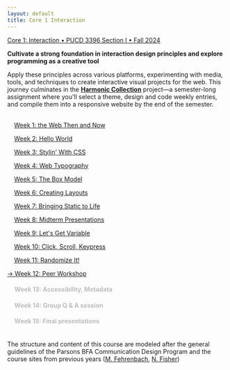 ```yaml
---
layout: default
title: Core 1 Interaction
---
```


[<span class="nav-color">Core 1: Interaction • PUCD 3396 Section I • Fall 2024</span>](https://courses.newschool.edu/courses/PUCD2035)

**Cultivate a strong foundation in interaction design principles and explore programming as a creative tool**   

Apply these principles across various platforms, experimenting with media, tools, and techniques to create interactive visual projects for the web. This journey culminates in the [**<u>Harmonic Collection</u>**](project.md) project—a semester-long assignment where you'll select a theme, design and code weekly entries, and compile them into a responsive website by the end of the semester.<br><br>

&nbsp;&nbsp;&nbsp;&nbsp;[Week 1: the Web Then and Now](week1.md)

&nbsp;&nbsp;&nbsp;&nbsp;[Week 2: Hello World](week2.md)

&nbsp;&nbsp;&nbsp;&nbsp;[Week 3: Stylin' With CSS](week3.md)

&nbsp;&nbsp;&nbsp;&nbsp;[Week 4: Web Typography](week4.md)

&nbsp;&nbsp;&nbsp;&nbsp;[Week 5: The Box Model](week5.md)

&nbsp;&nbsp;&nbsp;&nbsp;[Week 6: Creating Layouts](week6.md)

&nbsp;&nbsp;&nbsp;&nbsp;[Week 7: Bringing Static to Life](week7.md)

&nbsp;&nbsp;&nbsp;&nbsp;[Week 8: Midterm Presentations](week8.md)

&nbsp;&nbsp;&nbsp;&nbsp;[Week 9: Let's Get Variable](week9.md)

&nbsp;&nbsp;&nbsp;&nbsp;[Week 10: Click, Scroll, Keypress](week10.md)

&nbsp;&nbsp;&nbsp;&nbsp;[Week 11: Randomize It!](week11.md)

[→ Week 12: Peer Workshop](week12.md)<br>

#### <span style="color: #BDBDBD;">&nbsp;&nbsp;&nbsp;&nbsp; Week 13: Accessibility, Metadata
#### <span style="color: #BDBDBD;">&nbsp;&nbsp;&nbsp;&nbsp; Week 14: Group Q & A session
#### <span style="color: #BDBDBD;">&nbsp;&nbsp;&nbsp;&nbsp; Week 15: Final presentations<br><br>

The structure and content of this course are modeled after the general guidelines of the Parsons BFA Communication Design Program and the course sites from previous years ([M. Fehrenbach](https://core-interaction.github.io), [N. Fisher](http://cif23.labud.nyc/))




